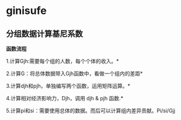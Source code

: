 # ginisufe

## 分组数据计算基尼系数

**函数流程**

1.计算Gjh:需要每个组的人数，每个个体的收入。*

2.计算G：将总体数据带入Gjh函数中，看做一个组内的差距*

3.计算djh和pjh，单独编写两个函数，运用矩阵运算。*

4.计算相对经济影响力，Djh，调用 djh & pjh 函数.*

5.计算pi和si：需要使用总体的数据。而后可以计算组内差异贡献。Pi/si/Gjj
